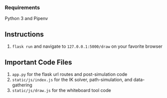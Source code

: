 ### Requirements
Python 3 and Pipenv 

## Instructions

1. `flask run` and navigate to `127.0.0.1:5000/draw` on your favorite browser


## Important Code Files 

1. `app.py` for the flask url routes and post-simulation code
2. `static/js/index.js` for the IK solver, path-simulation, and data-gathering
3. `static/js/draw.js` for the whiteboard tool code